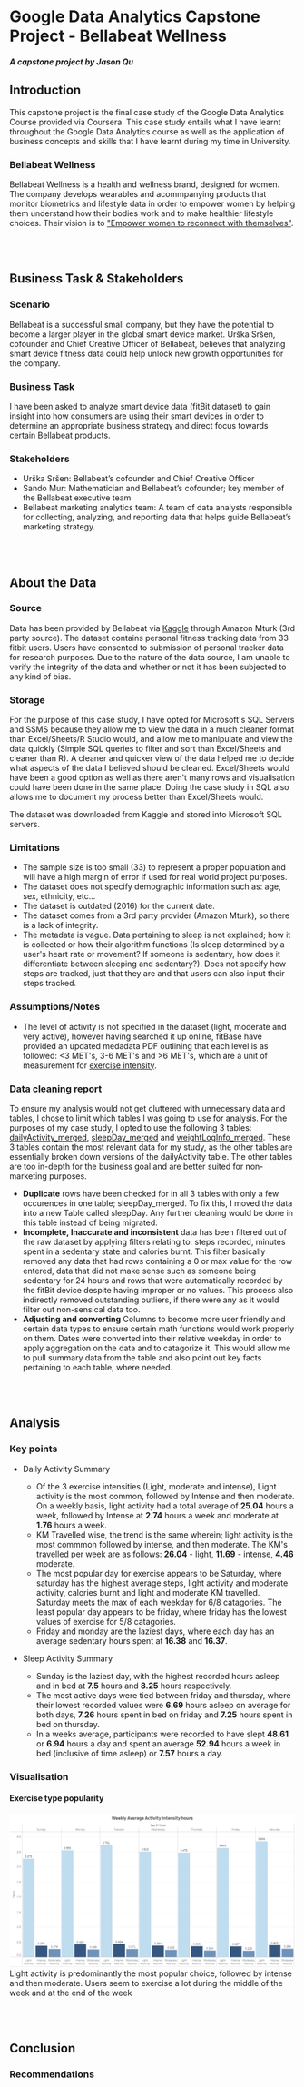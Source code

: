 # Google Data Analytics Capstone Project - Bellabeat Wellness
##### A capstone project by Jason Qu 
## Introduction 
This capstone project is the final case study of the Google Data Analytics Course provided via Coursera. This case study entails what I have learnt throughout the Google Data Analytics course as well as the application of business concepts and skills that I have learnt during my time in University.

### Bellabeat Wellness
Bellabeat Wellness is a health and wellness brand, designed for women. The company develops wearables and acommpanying products that monitor biometrics and lifestyle data in order to empower women by helping them understand how their bodies work and to make healthier lifestyle choices. Their vision is to ["Empower women to reconnect with themselves"](https://bellabeat.com/about/). 

<br/><br/>
## Business Task & Stakeholders
### Scenario
Bellabeat is a successful small company, but they have the potential to become a larger player in the
global smart device market. Urška Sršen, cofounder and Chief Creative Officer of Bellabeat, believes that analyzing smart
device fitness data could help unlock new growth opportunities for the company. 

### Business Task
I have been asked to analyze smart device data (fitBit dataset) to gain insight into how consumers are using their smart devices in order to determine an appropriate business strategy and direct focus towards certain Bellabeat products.

### Stakeholders
- Urška Sršen: Bellabeat’s cofounder and Chief Creative Officer
- Sando Mur: Mathematician and Bellabeat’s cofounder; key member of the Bellabeat executive team
- Bellabeat marketing analytics team: A team of data analysts responsible for collecting, analyzing, and reporting data that helps guide Bellabeat’s marketing strategy.

<br/><br/>
## About the Data
### Source
Data has been provided by Bellabeat via [Kaggle](https://www.kaggle.com/datasets/arashnic/fitbit) through Amazon Mturk (3rd party source). The dataset contains personal fitness tracking data from 33 fitbit users. Users have consented to submission of personal tracker data for research purposes. Due to the nature of the data source, I am unable to verify the integrity of the data and whether or not it has been subjected to any kind of bias.

### Storage
For the purpose of this case study, I have opted for Microsoft's SQL Servers and SSMS because they allow me to view the data in a much cleaner format than Excel/Sheets/R Studio would, and allow me to manipulate and view the data quickly (Simple SQL queries to filter and sort than Excel/Sheets and cleaner than R). A cleaner and quicker view of the data helped me to decide what aspects of the data I believed should be cleaned. Excel/Sheets would have been a good option as well as there aren't many rows and visualisation could have been done in the same place. Doing the case study in SQL also allows me to document my process better than Excel/Sheets would.

The dataset was downloaded from Kaggle and stored into Microsoft SQL servers.

### Limitations
- The sample size is too small (33) to represent a proper population and will have a high margin of error if used for real world project purposes.
- The dataset does not specify demographic information such as: age, sex, ethnicity, etc...
- The dataset is outdated (2016) for the current date.
- The dataset comes from a 3rd party provider (Amazon Mturk), so there is a lack of integrity.
- The metadata is vague. Data pertaining to sleep is not explained; how it is collected or how their algorithm functions (Is sleep determined by a user's heart rate or movement? If someone is sedentary, how does it differentiate between sleeping and sedentary?). Does not specify how steps are tracked, just that they are and that users can also input their steps tracked.

### Assumptions/Notes
- The level of activity is not specified in the dataset (light, moderate and very active), however having searched it up online, fitBase have provided an updated medadata PDF outlining that each level is as followed: <3 MET's, 3-6 MET's and >6 MET's, which are a unit of measurement for [exercise intensity](https://www.healthline.com/health/what-are-mets).

### Data cleaning report
To ensure my analysis would not get cluttered with unnecessary data and tables, I chose to limit which tables I was going to use for analysis. For the purposes of my case study, I opted to use the following 3 tables: [dailyActivity_merged](https://github.com/Litrus/Jason_Case_Study/blob/main/Fitbase_Data/dailyActivity_merged.csv), [sleepDay_merged](https://github.com/Litrus/Jason_Case_Study/blob/main/Fitbase_Data/sleepDay_merged.csv) and [weightLogInfo_merged](https://github.com/Litrus/Jason_Case_Study/blob/main/Fitbase_Data/weightLogInfo_merged.csv). These 3 tables contain the most relevant data for my study, as the other tables are essentially broken down versions of the dailyActivity table. The other tables are too in-depth for the business goal and are better suited for non-marketing purposes.

- **Duplicate** rows have been checked for in all 3 tables with only a few occurences in one table; sleepDay_merged. To fix this, I moved the data into a new Table called sleepDay. Any further cleaning would be done in this table instead of being migrated.
- **Incomplete, Inaccurate and inconsistent** data has been filtered out of the raw dataset by applying filters relating to: steps recorded, minutes spent in a sedentary state and calories burnt. This filter basically removed any data that had rows containing a 0 or max value for the row entered, data that did not make sense such as someone being sedentary for 24 hours and rows that were automatically recorded by the fitBit device despite having improper or no values. This process also indirectly removed outstanding outliers, if there were any as it would filter out non-sensical data too.
- **Adjusting and converting** Columns to become more user friendly and certain data types to ensure certain math functions would work properly on them. Dates were converted into their relative weekday in order to apply aggregation on the data and to catagorize it. This would allow me to pull summary data from the table and also point out key facts pertaining to each table, where needed.

<br/><br/>
## Analysis
### Key points
- Daily Activity Summary
  - Of the 3 exercise intensities (Light, moderate and intense), Light activity is the most common, followed by Intense and then moderate. On a weekly basis, light activity had a total average of **25.04** hours a week, followed by Intense at **2.74** hours a week and moderate at **1.76** hours a week.
  - KM Travelled wise, the trend is the same wherein; light activity is the most commmon followed by intense, and then moderate. The KM's travelled per week are as follows: **26.04** - light, **11.69** - intense, **4.46** moderate.
  - The most popular day for exercise appears to be Saturday, where saturday has the highest average steps, light activity and moderate activity, calories burnt and light and moderate KM travelled. Saturday meets the max of each weekday for 6/8 catagories. The least popular day appears to be friday, where friday has the lowest values of exercise for 5/8 catagories.
  - Friday and monday are the laziest days, where each day has an average sedentary hours spent at **16.38** and **16.37**.

- Sleep Activity Summary
  - Sunday is the laziest day, with the highest recorded hours asleep and in bed at **7.5** hours and **8.25** hours respectively.
  - The most active days were tied between friday and thursday, where their lowest recorded values were **6.69** hours asleep on average for both days, **7.26** hours spent in bed on friday and **7.25** hours spent in bed on thursday.
  - In a weeks average, participants were recorded to have slept **48.61** or **6.94** hours a day and spent an average **52.94** hours a week in bed (inclusive of time asleep) or **7.57** hours a day.

### Visualisation
#### Exercise type popularity
![avgHours](https://github.com/Litrus/Jason_Case_Study/blob/main/Fitbase_Data/AvgIntenseHours.PNG)
Light activity is predominantly the most popular choice, followed by intense and then moderate. Users seem to exercise a lot during the middle of the week and at the end of the week

<br/><br/>
## Conclusion
### Recommendations
